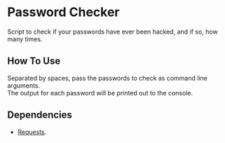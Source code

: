 # Password Checker  
Script to check if your passwords have ever been hacked, and if so, how many times.    

## How To Use
Separated by spaces, pass the passwords to check as command line arguments.  
The output for each password will be printed out to the console.

## Dependencies
- [Requests](https://pypi.org/project/requests/).